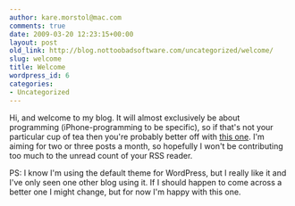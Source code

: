 ```yaml
---
author: kare.morstol@mac.com
comments: true
date: 2009-03-20 12:23:15+00:00
layout: post
old_link: http://blog.nottoobadsoftware.com/uncategorized/welcome/
slug: welcome
title: Welcome
wordpress_id: 6
categories: 
- Uncategorized
---
```


Hi, and welcome to my blog. It will almost exclusively be about programming (iPhone-programming to be specific), so if that's not your particular cup of tea then you're probably better off with [this one](http://anotherteablog.blogspot.com/). I'm aiming for two or three posts a month, so hopefully I won't be contributing too much to the unread count of your RSS reader.

PS: I know I'm using the default theme for WordPress, but I really like it and I've only seen one other blog using it. If I should happen to come across a better one I might change, but for now I'm happy with this one.
